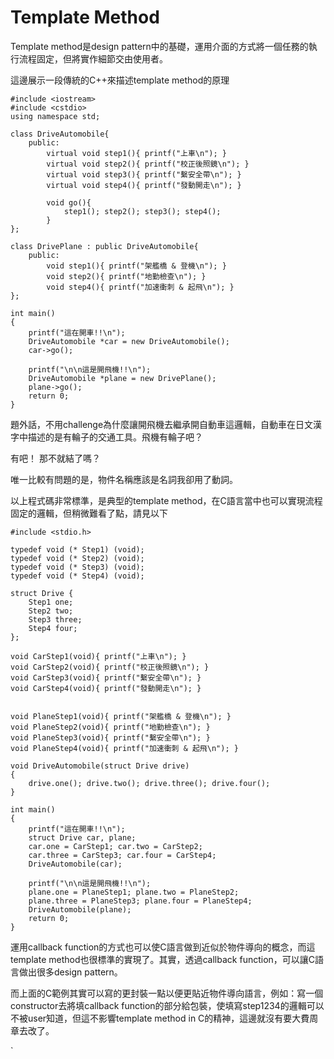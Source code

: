 # Template Method

Template method是design pattern中的基礎，運用介面的方式將一個任務的執行流程固定，但將實作細節交由使用者。

這邊展示一段傳統的C++來描述template method的原理
```
#include <iostream>
#include <cstdio>
using namespace std;
 
class DriveAutomobile{
    public:
        virtual void step1(){ printf("上車\n"); }
        virtual void step2(){ printf("校正後照鏡\n"); }
        virtual void step3(){ printf("繫安全帶\n"); }
        virtual void step4(){ printf("發動開走\n"); }
 
        void go(){
            step1(); step2(); step3(); step4();
        }
};
 
class DrivePlane : public DriveAutomobile{
    public:
        void step1(){ printf("架艦橋 & 登機\n"); }
        void step2(){ printf("地勤檢查\n"); }
        void step4(){ printf("加速衝刺 & 起飛\n"); }
};
 
int main()
{
    printf("這在開車!!\n");
    DriveAutomobile *car = new DriveAutomobile();
    car->go();
 
    printf("\n\n這是開飛機!!\n");
    DriveAutomobile *plane = new DrivePlane();
    plane->go();
    return 0;
}
```

題外話，不用challenge為什麼讓開飛機去繼承開自動車這邏輯，自動車在日文漢字中描述的是有輪子的交通工具。飛機有輪子吧？

有吧！ 那不就結了嗎？

唯一比較有問題的是，物件名稱應該是名詞我卻用了動詞。
 
以上程式碼非常標準，是典型的template method，在C語言當中也可以實現流程固定的邏輯，但稍微難看了點，請見以下
```
#include <stdio.h>
 
typedef void (* Step1) (void);
typedef void (* Step2) (void);
typedef void (* Step3) (void);
typedef void (* Step4) (void);
 
struct Drive {
    Step1 one;
    Step2 two;
    Step3 three;
    Step4 four;
};
 
void CarStep1(void){ printf("上車\n"); }
void CarStep2(void){ printf("校正後照鏡\n"); }
void CarStep3(void){ printf("繫安全帶\n"); }
void CarStep4(void){ printf("發動開走\n"); }
 
 
void PlaneStep1(void){ printf("架艦橋 & 登機\n"); }
void PlaneStep2(void){ printf("地勤檢查\n"); }
void PlaneStep3(void){ printf("繫安全帶\n"); }
void PlaneStep4(void){ printf("加速衝刺 & 起飛\n"); }
 
void DriveAutomobile(struct Drive drive)
{
    drive.one(); drive.two(); drive.three(); drive.four();
}
 
int main()
{
    printf("這在開車!!\n");
    struct Drive car, plane;
    car.one = CarStep1; car.two = CarStep2;
    car.three = CarStep3; car.four = CarStep4;
    DriveAutomobile(car);
 
    printf("\n\n這是開飛機!!\n");
    plane.one = PlaneStep1; plane.two = PlaneStep2;
    plane.three = PlaneStep3; plane.four = PlaneStep4;
    DriveAutomobile(plane);
    return 0;
}
```
運用callback function的方式也可以使C語言做到近似於物件導向的概念，而這template method也很標準的實現了。其實，透過callback function，可以讓C語言做出很多design pattern。

而上面的C範例其實可以寫的更封裝一點以便更貼近物件導向語言，例如：寫一個constructor去將填callback function的部分給包裝，使填寫step1234的邏輯可以不被user知道，但這不影響template method in C的精神，這邊就沒有要大費周章去改了。

`